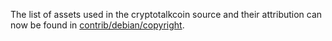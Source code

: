 The list of assets used in the cryptotalkcoin source and their attribution can now be found in [contrib/debian/copyright](../contrib/debian/copyright).
